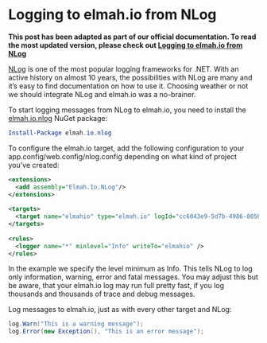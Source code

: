 # Logging to elmah.io from NLog**This post has been adapted as part of our official documentation. To read the most updated version, please check out [Logging to elmah.io from NLog](http://docs.elmah.io/Logging%20to%20elmah.io%20from%20NLog/)**[NLog](http://nlog-project.org/) is one of the most popular logging frameworks for .NET. With an active history on almost 10 years, the possibilities with NLog are many and it’s easy to find documentation on how to use it. Choosing weather or not we should integrate NLog and elmah.io was a no-brainer.To start logging messages from NLog to elmah.io, you need to install the [elmah.io.nlog](https://www.nuget.org/packages/elmah.io.nlog/) NuGet package:```powershellInstall-Package elmah.io.nlog```To configure the elmah.io target, add the following configuration to your app.config/web.config/nlog.config depending on what kind of project you’ve created:```xml<extensions>  <add assembly="Elmah.Io.NLog"/></extensions> <targets>  <target name="elmahio" type="elmah.io" logId="cc6043e9-5d7b-4986-8056-cb76d4d52e5e"/></targets> <rules>  <logger name="*" minlevel="Info" writeTo="elmahio" /></rules>```In the example we specify the level minimum as Info. This tells NLog to log only information, warning, error and fatal messages. You may adjust this but be aware, that your elmah.io log may run full pretty fast, if you log thousands and thousands of trace and debug messages.Log messages to elmah.io, just as with every other target and NLog:```csharplog.Warn("This is a warning message");log.Error(new Exception(), "This is an error message");```